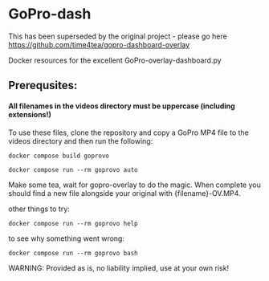 # GoPro-dash

This has been superseded by the original project - please go here https://github.com/time4tea/gopro-dashboard-overlay


Docker resources for the excellent GoPro-overlay-dashboard.py


## Prerequsites: 

#### **All filenames in the videos directory must be uppercase (including extensions!)**


To use these files, clone the repository and copy a GoPro MP4 file
to the videos directory and then run the following:

```
docker compose build goprovo
```
```
docker compose run --rm goprovo auto
```

Make some tea, wait for gopro-overlay to do the magic. When complete
you should find a new file alongside your original with {filename}-OV.MP4.

other things to try:
```
docker compose run --rm goprovo help 
```
to see why something went wrong:
```
docker compose run --rm goprovo bash
```

WARNING: Provided as is, no liability implied, use at your own risk!

